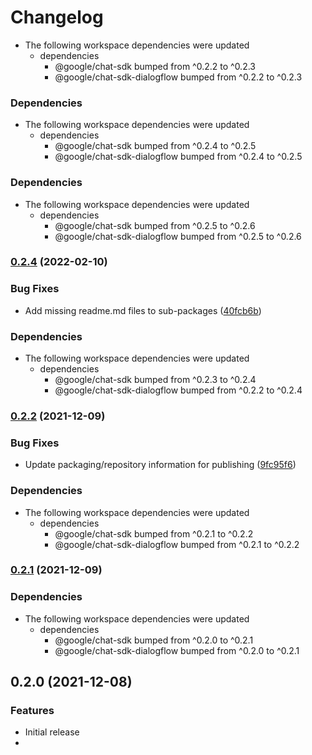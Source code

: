 # Changelog

* The following workspace dependencies were updated
  * dependencies
    * @google/chat-sdk bumped from ^0.2.2 to ^0.2.3
    * @google/chat-sdk-dialogflow bumped from ^0.2.2 to ^0.2.3

### Dependencies

* The following workspace dependencies were updated
  * dependencies
    * @google/chat-sdk bumped from ^0.2.4 to ^0.2.5
    * @google/chat-sdk-dialogflow bumped from ^0.2.4 to ^0.2.5

### Dependencies

* The following workspace dependencies were updated
  * dependencies
    * @google/chat-sdk bumped from ^0.2.5 to ^0.2.6
    * @google/chat-sdk-dialogflow bumped from ^0.2.5 to ^0.2.6

### [0.2.4](https://www.github.com/googleworkspace/chat-framework-nodejs/compare/chat-sdk-example-dialogflow-v0.2.2...chat-sdk-example-dialogflow-v0.2.4) (2022-02-10)


### Bug Fixes

* Add missing readme.md files to sub-packages ([40fcb6b](https://www.github.com/googleworkspace/chat-framework-nodejs/commit/40fcb6b5790a43a1de59379a8e23a1329ce1702f))


### Dependencies

* The following workspace dependencies were updated
  * dependencies
    * @google/chat-sdk bumped from ^0.2.3 to ^0.2.4
    * @google/chat-sdk-dialogflow bumped from ^0.2.2 to ^0.2.4

### [0.2.2](https://www.github.com/googleworkspace/chat-framework-nodejs/compare/chat-sdk-example-dialogflow-v0.2.1...chat-sdk-example-dialogflow-v0.2.2) (2021-12-09)


### Bug Fixes

* Update packaging/repository information for publishing ([9fc95f6](https://www.github.com/googleworkspace/chat-framework-nodejs/commit/9fc95f64ccee061e18dbfe972c50d76281d64a72))


### Dependencies

* The following workspace dependencies were updated
  * dependencies
    * @google/chat-sdk bumped from ^0.2.1 to ^0.2.2
    * @google/chat-sdk-dialogflow bumped from ^0.2.1 to ^0.2.2

### [0.2.1](https://www.github.com/googleworkspace/chat-framework-nodejs/compare/chat-sdk-example-dialogflow-v0.2.0...chat-sdk-example-dialogflow-v0.2.1) (2021-12-09)


### Dependencies

* The following workspace dependencies were updated
  * dependencies
    * @google/chat-sdk bumped from ^0.2.0 to ^0.2.1
    * @google/chat-sdk-dialogflow bumped from ^0.2.0 to ^0.2.1

## 0.2.0 (2021-12-08)


### Features

* Initial release
*
